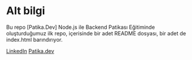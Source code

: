 # Alt bilgi
Bu repo [Patika.Dev] Node.js ile Backend Patikası Eğitiminde oluşturduğumuz ilk repo, içerisinde bir adet README dosyası, bir adet de index.html barındırıyor.


[LinkedIn](https://www.linkedin.com/in/yasaremredogru/)
[Patika.dev](https://app.patika.dev/yemredogru)